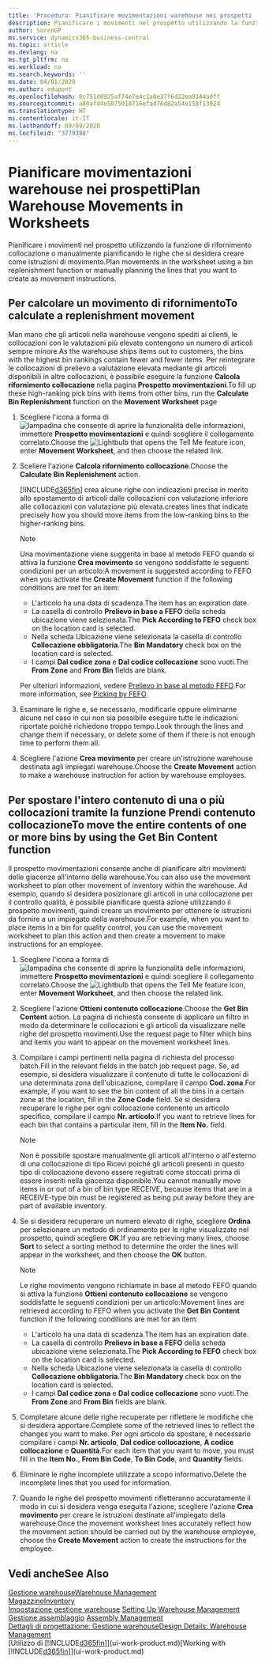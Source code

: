 ```yaml
---
title: 'Procedura: Pianificare movimentazioni warehouse nei prospetti | Documenti Microsoft'
description: Pianificare i movimenti nel prospetto utilizzando la funzione di rifornimento collocazione o manualmente pianificando le righe che si desidera creare come istruzioni di movimento.
author: SorenGP
ms.service: dynamics365-business-central
ms.topic: article
ms.devlang: na
ms.tgt_pltfrm: na
ms.workload: na
ms.search.keywords: ''
ms.date: 04/01/2020
ms.author: edupont
ms.openlocfilehash: 8c751d6925af74e7e4c1a0e37f6d22ea9144adff
ms.sourcegitcommit: a80afd4e5075018716efad76d82a54e158f1392d
ms.translationtype: HT
ms.contentlocale: it-IT
ms.lasthandoff: 09/09/2020
ms.locfileid: "3779388"
---
```

# <a name="plan-warehouse-movements-in-worksheets"></a><span data-ttu-id="de4bd-103">Pianificare movimentazioni warehouse nei prospetti</span><span class="sxs-lookup"><span data-stu-id="de4bd-103">Plan Warehouse Movements in Worksheets</span></span>
<span data-ttu-id="de4bd-104">Pianificare i movimenti nel prospetto utilizzando la funzione di rifornimento collocazione o manualmente pianificando le righe che si desidera creare come istruzioni di movimento.</span><span class="sxs-lookup"><span data-stu-id="de4bd-104">Plan movements in the worksheet using a bin replenishment function or manually planning the lines that you want to create as movement instructions.</span></span>  

## <a name="to-calculate-a-replenishment-movement"></a><span data-ttu-id="de4bd-105">Per calcolare un movimento di rifornimento</span><span class="sxs-lookup"><span data-stu-id="de4bd-105">To calculate a replenishment movement</span></span>  
<span data-ttu-id="de4bd-106">Man mano che gli articoli nella warehouse vengono spediti ai clienti, le collocazioni con le valutazioni più elevate contengono un numero di articoli sempre minore.</span><span class="sxs-lookup"><span data-stu-id="de4bd-106">As the warehouse ships items out to customers, the bins with the highest bin rankings contain fewer and fewer items.</span></span> <span data-ttu-id="de4bd-107">Per reintegrare le collocazioni di prelievo a valutazione elevata mediante gli articoli disponibili in altre collocazioni, è possibile eseguire la funzione **Calcola rifornimento collocazione** nella pagina **Prospetto movimentazioni**.</span><span class="sxs-lookup"><span data-stu-id="de4bd-107">To fill up these high-ranking pick bins with items from other bins, run the **Calculate Bin Replenishment** function on the **Movement Worksheet** page</span></span>

1.  <span data-ttu-id="de4bd-108">Scegliere l'icona a forma di ![lampadina che consente di aprire la funzionalità delle informazioni](media/ui-search/search_small.png "Informazioni sull'operazione che si desidera eseguire"), immettere **Prospetto movimentazioni** e quindi scegliere il collegamento correlato.</span><span class="sxs-lookup"><span data-stu-id="de4bd-108">Choose the ![Lightbulb that opens the Tell Me feature](media/ui-search/search_small.png "Tell me what you want to do") icon, enter **Movement Worksheet**, and then choose the related link.</span></span>  
2.  <span data-ttu-id="de4bd-109">Sceliere l'azione **Calcola rifornimento collocazione**.</span><span class="sxs-lookup"><span data-stu-id="de4bd-109">Choose the **Calculate Bin Replenishment** action.</span></span>  

    [!INCLUDE[d365fin](includes/d365fin_md.md)] <span data-ttu-id="de4bd-110">crea alcune righe con indicazioni precise in merito allo spostamento di articoli dalle collocazioni con valutazione inferiore alle collocazioni con valutazione più elevata.</span><span class="sxs-lookup"><span data-stu-id="de4bd-110">creates lines that indicate precisely how you should move items from the low-ranking bins to the higher-ranking bins.</span></span>  

    > [!NOTE]  
    >  <span data-ttu-id="de4bd-111">Una movimentazione viene suggerita in base al metodo FEFO quando si attiva la funzione **Crea movimento** se vengono soddisfatte le seguenti condizioni per un articolo:</span><span class="sxs-lookup"><span data-stu-id="de4bd-111">A movement is suggested according to FEFO when you activate the **Create Movement** function if the following conditions are met for an item:</span></span>  
    >   
    >  -   <span data-ttu-id="de4bd-112">L'articolo ha una data di scadenza.</span><span class="sxs-lookup"><span data-stu-id="de4bd-112">The item has an expiration date.</span></span>  
    > -   <span data-ttu-id="de4bd-113">La casella di controllo **Prelievo in base a FEFO** della scheda ubicazione viene selezionata.</span><span class="sxs-lookup"><span data-stu-id="de4bd-113">The **Pick According to FEFO** check box on the location card is selected.</span></span>  
    > -   <span data-ttu-id="de4bd-114">Nella scheda Ubicazione viene selezionata la casella di controllo **Collocazione obbligatoria**.</span><span class="sxs-lookup"><span data-stu-id="de4bd-114">The **Bin Mandatory** check box on the location card is selected.</span></span>  
    > -   <span data-ttu-id="de4bd-115">I campi **Dal codice zona** e **Dal codice collocazione** sono vuoti.</span><span class="sxs-lookup"><span data-stu-id="de4bd-115">The **From Zone** and **From Bin** fields are blank.</span></span>  

    <span data-ttu-id="de4bd-116">Per ulteriori informazioni, vedere [Prelievo in base al metodo FEFO](warehouse-picking-by-fefo.md).</span><span class="sxs-lookup"><span data-stu-id="de4bd-116">For more information, see [Picking by FEFO](warehouse-picking-by-fefo.md).</span></span>  

3.  <span data-ttu-id="de4bd-117">Esaminare le righe e, se necessario, modificarle oppure eliminarne alcune nel caso in cui non sia possibile eseguire tutte le indicazioni riportate poiché richiedono troppo tempo.</span><span class="sxs-lookup"><span data-stu-id="de4bd-117">Look through the lines and change them if necessary, or delete some of them if there is not enough time to perform them all.</span></span>  
4.  <span data-ttu-id="de4bd-118">Scegliere l'azione **Crea movimento** per creare un'istruzione warehouse destinata agli impiegati warehouse.</span><span class="sxs-lookup"><span data-stu-id="de4bd-118">Choose the **Create Movement** action to make a warehouse instruction for action by warehouse employees.</span></span>  

## <a name="to-move-the-entire-contents-of-one-or-more-bins-by-using-the-get-bin-content-function"></a><span data-ttu-id="de4bd-119">Per spostare l'intero contenuto di una o più collocazioni tramite la funzione Prendi contenuto collocazione</span><span class="sxs-lookup"><span data-stu-id="de4bd-119">To move the entire contents of one or more bins by using the Get Bin Content function</span></span>  
<span data-ttu-id="de4bd-120">Il prospetto movimentazioni consente anche di pianificare altri movimenti delle giacenze all'interno della warehouse.</span><span class="sxs-lookup"><span data-stu-id="de4bd-120">You can also use the movement worksheet to plan other movement of inventory within the warehouse.</span></span> <span data-ttu-id="de4bd-121">Ad esempio, quando si desidera posizionare gli articoli in una collocazione per il controllo qualità, è possibile pianificare questa azione utilizzando il prospetto movimenti, quindi creare un movimento per ottenere le istruzioni da fornire a un impiegato della warehouse.</span><span class="sxs-lookup"><span data-stu-id="de4bd-121">For example, when you want to place items in a bin for quality control, you can use the movement worksheet to plan this action and then create a movement to make instructions for an employee.</span></span>  

1.  <span data-ttu-id="de4bd-122">Scegliere l'icona a forma di ![lampadina che consente di aprire la funzionalità delle informazioni](media/ui-search/search_small.png "Informazioni sull'operazione che si desidera eseguire"), immettere **Prospetto movimentazioni** e quindi scegliere il collegamento correlato.</span><span class="sxs-lookup"><span data-stu-id="de4bd-122">Choose the ![Lightbulb that opens the Tell Me feature](media/ui-search/search_small.png "Tell me what you want to do") icon, enter **Movement Worksheet**, and then choose the related link.</span></span>  
2.  <span data-ttu-id="de4bd-123">Scegliere l'azione **Ottieni contenuto collocazione**.</span><span class="sxs-lookup"><span data-stu-id="de4bd-123">Choose the **Get Bin Content** action.</span></span> <span data-ttu-id="de4bd-124">La pagina di richiesta consente di applicare un filtro in modo da determinare le collocazioni e gli articoli da visualizzare nelle righe del prospetto movimenti.</span><span class="sxs-lookup"><span data-stu-id="de4bd-124">Use the request page to filter which bins and items you want to appear on the movement worksheet lines.</span></span>  
3.  <span data-ttu-id="de4bd-125">Compilare i campi pertinenti nella pagina di richiesta del processo batch.</span><span class="sxs-lookup"><span data-stu-id="de4bd-125">Fill in the relevant fields in the batch job request page.</span></span> <span data-ttu-id="de4bd-126">Se, ad esempio, si desidera visualizzare il contenuto di tutte le collocazioni di una determinata zona dell'ubicazione, compilare il campo **Cod. zona**.</span><span class="sxs-lookup"><span data-stu-id="de4bd-126">For example, if you want to see the bin content of all the bins in a certain zone at the location, fill in the **Zone Code** field.</span></span> <span data-ttu-id="de4bd-127">Se si desidera recuperare le righe per ogni collocazione contenente un articolo specifico, compilare il campo **Nr. articolo**.</span><span class="sxs-lookup"><span data-stu-id="de4bd-127">If you want to retrieve lines for each bin that contains a particular item, fill in the **Item No.** field.</span></span>  

    > [!NOTE]  
    >  <span data-ttu-id="de4bd-128">Non è possibile spostare manualmente gli articoli all'interno o all'esterno di una collocazione di tipo Ricevi poiché gli articoli presenti in questo tipo di collocazione devono essere registrati come stoccati prima di essere inseriti nella giacenza disponibile.</span><span class="sxs-lookup"><span data-stu-id="de4bd-128">You cannot manually move items in or out of a bin of bin type RECEIVE, because items that are in a RECEIVE-type bin must be registered as being put away before they are part of available inventory.</span></span>  

4.  <span data-ttu-id="de4bd-129">Se si desidera recuperare un numero elevato di righe, scegliere **Ordina** per selezionare un metodo di ordinamento per le righe visualizzate nel prospetto, quindi scegliere **OK**.</span><span class="sxs-lookup"><span data-stu-id="de4bd-129">If you are retrieving many lines, choose **Sort** to select a sorting method to determine the order the lines will appear in the worksheet, and then choose the **OK** button.</span></span>  

    > [!NOTE]  
    >  <span data-ttu-id="de4bd-130">Le righe movimento vengono richiamate in base al metodo FEFO quando si attiva la funzione **Ottieni contenuto collocazione** se vengono soddisfatte le seguenti condizioni per un articolo:</span><span class="sxs-lookup"><span data-stu-id="de4bd-130">Movement lines are retrieved according to FEFO when you activate the **Get Bin Content** function if the following conditions are met for an item:</span></span>  
    >   
    >  -   <span data-ttu-id="de4bd-131">L'articolo ha una data di scadenza.</span><span class="sxs-lookup"><span data-stu-id="de4bd-131">The item has an expiration date.</span></span>  
    > -   <span data-ttu-id="de4bd-132">La casella di controllo **Prelievo in base a FEFO** della scheda ubicazione viene selezionata.</span><span class="sxs-lookup"><span data-stu-id="de4bd-132">The **Pick According to FEFO** check box on the location card is selected.</span></span>  
    > -   <span data-ttu-id="de4bd-133">Nella scheda Ubicazione viene selezionata la casella di controllo **Collocazione obbligatoria**.</span><span class="sxs-lookup"><span data-stu-id="de4bd-133">The **Bin Mandatory** check box on the location card is selected.</span></span>  
    > -   <span data-ttu-id="de4bd-134">I campi **Dal codice zona** e **Dal codice collocazione** sono vuoti.</span><span class="sxs-lookup"><span data-stu-id="de4bd-134">The **From Zone** and **From Bin** fields are blank.</span></span>  

5.  <span data-ttu-id="de4bd-135">Completare alcune delle righe recuperate per riflettere le modifiche che si desidera apportare.</span><span class="sxs-lookup"><span data-stu-id="de4bd-135">Complete some of the retrieved lines to reflect the changes you want to make.</span></span> <span data-ttu-id="de4bd-136">Per ogni articolo da spostare, è necessario compilare i campi **Nr. articolo**, **Dal codice collocazione**, **A codice collocazione** e **Quantità**.</span><span class="sxs-lookup"><span data-stu-id="de4bd-136">For each item that you want to move, you must fill in the **Item No.**, **From Bin Code**, **To Bin Code**, and **Quantity** fields.</span></span>  
6.  <span data-ttu-id="de4bd-137">Eliminare le righe incomplete utilizzate a scopo informativo.</span><span class="sxs-lookup"><span data-stu-id="de4bd-137">Delete the incomplete lines that you used for information.</span></span>  
7.  <span data-ttu-id="de4bd-138">Quando le righe del prospetto movimenti rifletteranno accuratamente il modo in cui si desidera venga eseguita l'azione, scegliere l'azione **Crea movimento** per creare le istruzioni destinate all'impiegato della warehouse.</span><span class="sxs-lookup"><span data-stu-id="de4bd-138">Once the movement worksheet lines accurately reflect how the movement action should be carried out by the warehouse employee, choose the **Create Movement** action to create the instructions for the employee.</span></span>  

## <a name="see-also"></a><span data-ttu-id="de4bd-139">Vedi anche</span><span class="sxs-lookup"><span data-stu-id="de4bd-139">See Also</span></span>  
[<span data-ttu-id="de4bd-140">Gestione warehouse</span><span class="sxs-lookup"><span data-stu-id="de4bd-140">Warehouse Management</span></span>](warehouse-manage-warehouse.md)  
[<span data-ttu-id="de4bd-141">Magazzino</span><span class="sxs-lookup"><span data-stu-id="de4bd-141">Inventory</span></span>](inventory-manage-inventory.md)  
<span data-ttu-id="de4bd-142">[Impostazione gestione warehouse](warehouse-setup-warehouse.md)   </span><span class="sxs-lookup"><span data-stu-id="de4bd-142">[Setting Up Warehouse Management](warehouse-setup-warehouse.md)   </span></span>  
<span data-ttu-id="de4bd-143">[Gestione assemblaggio](assembly-assemble-items.md)  </span><span class="sxs-lookup"><span data-stu-id="de4bd-143">[Assembly Management](assembly-assemble-items.md)  </span></span>  
[<span data-ttu-id="de4bd-144">Dettagli di progettazione: Gestione warehouse</span><span class="sxs-lookup"><span data-stu-id="de4bd-144">Design Details: Warehouse Management</span></span>](design-details-warehouse-management.md)  
<span data-ttu-id="de4bd-145">[Utilizzo di [!INCLUDE[d365fin](includes/d365fin_md.md)]](ui-work-product.md)</span><span class="sxs-lookup"><span data-stu-id="de4bd-145">[Working with [!INCLUDE[d365fin](includes/d365fin_md.md)]](ui-work-product.md)</span></span>
